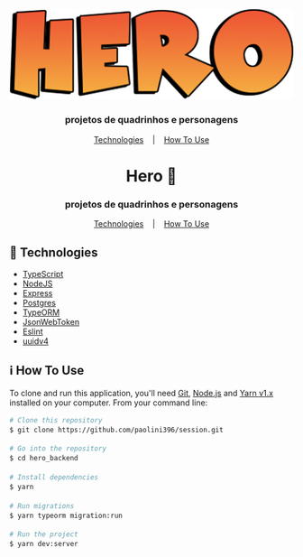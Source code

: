 <div align="center">

![](src/config/hero.png)

### projetos de quadrinhos e personagens

[Technologies](#rocket-technologies)
&nbsp;&nbsp;&nbsp;|&nbsp;&nbsp;&nbsp;
[How To Use](#information_source-how-to-use)

</div>
<div align="center">

# Hero 🦸

### projetos de quadrinhos e personagens

[Technologies](#rocket-technologies)
&nbsp;&nbsp;&nbsp;|&nbsp;&nbsp;&nbsp;
[How To Use](#information_source-how-to-use)

</div>

## :rocket: Technologies

- [TypeScript](https://www.typescriptlang.org/)
- [NodeJS](https://nodejs.org/en/)
- [Express](https://expressjs.com/)
- [Postgres](https://www.postgresql.org/)
- [TypeORM](https://typeorm.io/)
- [JsonWebToken](https://reactnavigation.org/)
- [Eslint](https://eslint.org/)
- [uuidv4](https://github.com/thenativeweb/uuidv4#readme)


## :information_source: How To Use

To clone and run this application, you'll need [Git](https://git-scm.com), [Node.js][nodejs] and [Yarn v1.x][yarn] installed on your computer. From your command line:

```bash
# Clone this repository
$ git clone https://github.com/paolini396/session.git

# Go into the repository
$ cd hero_backend

# Install dependencies
$ yarn

# Run migrations
$ yarn typeorm migration:run

# Run the project
$ yarn dev:server
```

[nodejs]: https://nodejs.org/
[yarn]: https://yarnpkg.com/
[vc]: https://code.visualstudio.com/
[vceditconfig]: https://marketplace.visualstudio.com/items?itemName=EditorConfig.EditorConfig
[vceslint]: https://marketplace.visualstudio.com/items?itemName=dbaeumer.vscode-eslint
[vcprettier]: https://marketplace.visualstudio.com/items?itemName=esbenp.prettier-vscode


